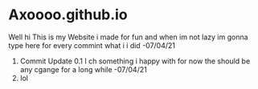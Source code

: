 # Axoooo.github.io
Well hi This is my Website i made for fun and when im not lazy im gonna type here for every commint what i i did -07/04/21

1. Commit Update 0.1 I ch something i happy with for now the should be any cgange for a long while -07/04/21
2. lol

